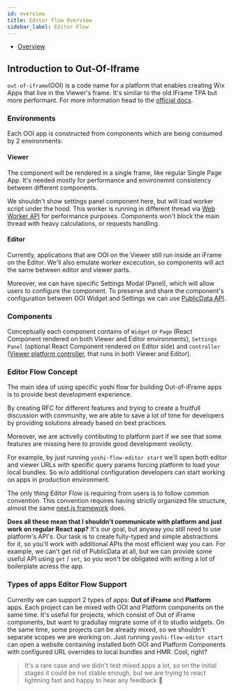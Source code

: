 ```yaml
---
id: overview
title: Editor Flow Overview
sidebar_label: Editor Flow
---
```


- [Overview](#overview)

## Introduction to Out-Of-Iframe
`out-of-iframe`(OOI) is a code name for a platform that enables creating Wix Apps that live in the Viewer's frame. It's similar to the old IFrame TPA but more performant. For more information head to the [official docs](https://bo.wix.com/wix-docs/client/client-frameworks#out-of-iframe).


### Environments
Each OOI app is constructed from components which are being consumed by 2 environments:

#### Viewer
The component will be rendered in a single frame, like regular Single Page App. It's needed mostly for performance and environemnt consistency between different components.

We shouldn't show settings panel component here, but will load worker script under the hood. This worker is running in different thread via [Web Worker API](https://developer.mozilla.org/en-US/docs/Web/API/Web_Workers_API/Using_web_workers) for performance purposes. Components won't block the main thread with heavy calculations, or requests handling.

#### Editor
Currently, applications that are OOI on the Viewer still run inside an iFrame on the Editor.
We'll also emulate worker excecution, so components will act the same between editor and viewer parts.

Moreover, we can have specific Settings Modal (Panel), which will allow users to configure the component. To preserve and share the component's configuration between OOI Widget and Settings we can use [PublicData API](https://dev.wix.com/api/iframe-sdk/sdk/wix.data.public#sdk_wix.data.public_wixdatapublic).


### Components
Conceptually each component contains of `Widget` or `Page` (React Component rendered on both Viewer and Editor environments), `Settings Panel` (optional React Component rendered on Editor side) and `controller` ([Viewer platform controller](https://bo.wix.com/wix-docs/client/client-viewer-platform/articles/lifecycle#client-viewer-platform_articles_lifecycle_createcontrollers), that runs in both Viewer and Editor).

### Editor Flow Concept
The main idea of using specific yoshi flow for building Out-of-iFrame apps is to provide best development experience.

By creating RFC for different features and trying to create a fruitfull discussion with community, we are able to save a lot of time for developers by providing solutions already based on best practices.

Moreover, we are activelly contibuting to platform part if we see that some features are missing here to provide good development veolicty.

For example, by just running `yoshi-flow-editor start` we'll open both editor and viewer URLs with specific query params forcing platform to load your local bundles. So w/o additional configuration developers can start working on apps in production environment.

The only thing Editor Flow is requiring from users is to follow common convention. This convention requires having strictly organized file structure, almost the same [next.js framework](https://nextjs.org/) does.

**Does all these mean that I shouldn't communicate with platform and just work on regular React app?**
It's our goal, but anyway you still need to use platform's API's. Our task is to create fully-typed and simple abstractions for it, so you'll work with additional APIs the most efficient way you can.
For example, we can't get rid of PublicData at all, but we can provide some useful API using `get` / `set`, so you won't be obligated with writing a lot of boilerplate acress the app.

### Types of apps Editor Flow Support
Currently we can support 2 types of apps: **Out of iFrame**  and **Platform** apps. 
Each project can be mixed with OOI and Platform components on the same time. It's useful for projects, which consist of Out of iFrame components, but want to gradullay migrate some of it to studio widgets. On the same time, some projects can be already mixed, so we shouldn't separate scopes we are working on.
Just running `yoshi-flow-editor start` can open a website containing installed both OOI and Platform Components with configured URL overrides to local bundles and HMR. Cool, right?

> It's a rare case and we didn't test mixed apps a lot, so on the initial stages it could be not stable enough, but we are trying to react lightning fast and happy to hear any feedback 🙂
